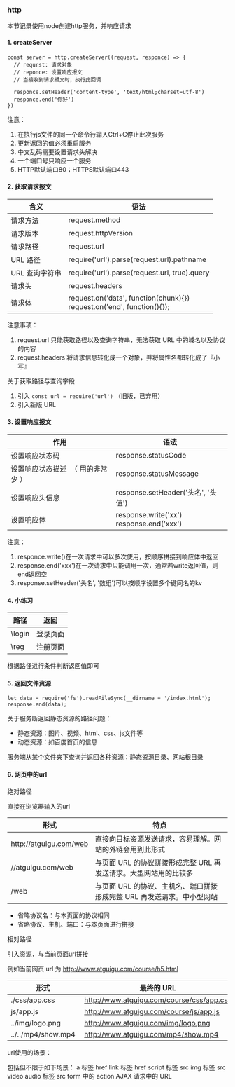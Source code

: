 ### http

本节记录使用node创建http服务，并响应请求

#### 1. createServer

```
const server = http.createServer((request, responce) => {
  // requrst: 请求对象
  // reponce: 设置响应报文
  // 当接收到请求报文时，执行此回调

  responce.setHeader('content-type', 'text/html;charset=utf-8')
  responce.end('你好')
})
```

注意：

1. 在执行js文件的同一个命令行输入Ctrl+C停止此次服务
2. 更新返回的值必须重启服务
3. 中文乱码需要设置请求头解决
4. 一个端口号只响应一个服务
5. HTTP默认端口80；HTTPS默认端口443

#### 2. 获取请求报文

| 含义           | 语法                                                                        |
| -------------- | --------------------------------------------------------------------------- |
| 请求方法       | request.method                                                              |
| 请求版本       | request.httpVersion                                                         |
| 请求路径       | request.url                                                                 |
| URL 路径       | require('url').parse(request.url).pathname                                  |
| URL 查询字符串 | require('url').parse(request.url, true).query                               |
| 请求头         | request.headers                                                             |
| 请求体         | request.on('data', function(chunk){})<br />request.on('end', function(){}); |

注意事项：

1. request.url 只能获取路径以及查询字符串，无法获取 URL 中的域名以及协议的内容
2. request.headers 将请求信息转化成一个对象，并将属性名都转化成了『小写』

关于获取路径与查询字段

1. 引入 `const url = require('url')` （旧版，已弃用）
2. 引入新版 URL

#### 3. 设置响应报文


| 作用                                | 语法                                          |
| ----------------------------------- | --------------------------------------------- |
| 设置响应状态码                      | response.statusCode                           |
| 设置响应状态描述  （ 用的非常少 ） | response.statusMessage                        |
| 设置响应头信息                      | response.setHeader('头名', '头值')            |
| 设置响应体                          | response.write('xx')<br />response.end('xxx') |

注意：

1. responce.write()在一次请求中可以多次使用，按顺序拼接到响应体中返回
2. response.end('xxx')在一次请求中只能调用一次，通常若write返回值，则end返回空
3. response.setHeader('头名', '数组')可以按顺序设置多个键同名的kv

#### 4. 小练习

| 路径   | 返回     |
| ------ | -------- |
| \login | 登录页面 |
| \reg   | 注册页面 |

根据路径进行条件判断返回值即可

#### 5. 返回文件资源

```
let data = require('fs').readFileSync(__dirname + '/index.html');
response.end(data);
```

关于服务断返回静态资源的路径问题：

- 静态资源：图片、视频、html、css、js文件等
- 动态资源：如百度首页的信息

服务端从某个文件夹下查询并返回各种资源：静态资源目录、网站根目录

#### 6. 网页中的url

绝对路径

直接在浏览器输入的url

| 形式                   | 特点                                                                    |
| ---------------------- | ----------------------------------------------------------------------- |
| http://atguigu.com/web | 直接向目标资源发送请求，容易理解。网站的外链会用到此形式                |
| //atguigu.com/web     | 与页面 URL 的协议拼接形成完整 URL 再发送请求。大型网站用的比较多        |
| /web                   | 与页面 URL 的协议、主机名、端口拼接形成完整 URL 再发送请求。中小型网站  |

- 省略协议名：与本页面的协议相同
- 省略协议、主机、端口：与本页面进行拼接

相对路径

引入资源，与当前页面url拼接

例如当前网页 url 为 http://www.atguigu.com/course/h5.html

| 形式                | 最终的 URL                                 |
| -------------------- | ------------------------------------------ |
| ./css/app.css       | http://www.atguigu.com/course/css/app.css  |
| js/app.js           | http://www.atguigu.com/course/js/app.js    |
| ../img/logo.png     | http://www.atguigu.com/img/logo.png        |
| ../../mp4/show.mp4  | http://www.atguigu.com/mp4/show.mp4        |

url使用的场景：

包括但不限于如下场景：
a 标签 href
link 标签 href
script 标签 src
img 标签 src
video audio 标签 src
form 中的 action
AJAX 请求中的 URL
